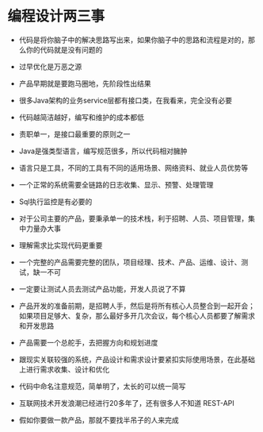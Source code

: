 # 编程设计两三事

- 代码是将你脑子中的解决思路写出来，如果你脑子中的思路和流程是对的，那么你的代码就是没有问题的

- 过早优化是万恶之源

- 产品早期就是要跑马圈地，先阶段性出结果

- 很多Java架构的业务service层都有接口类，在我看来，完全没有必要

- 代码越简洁越好，编写和维护的成本都低

- 责职单一，是接口最重要的原则之一

- Java是强类型语言，编写规范很多，所以代码相对臃肿

- 语言只是工具，不同的工具有不同的适用场景、网络资料、就业人员优势等

- 一个正常的系统需要全链路的日志收集、显示、预警、处理管理

- Sql执行监控是有必要的

- 对于公司主要的产品，要秉承单一的技术栈，利于招聘、人员、项目管理，集中力量办大事

- 理解需求比实现代码更重要

- 一个完整的产品需要完整的团队，项目经理、技术、产品、运维、设计、测试，缺一不可

- 一定要让测试人员去测试产品功能，开发人员说了不算

- 产品开发的准备前期，是招聘人手，然后是将所有核心人员整合到一起开会；如果项目足够大、复杂，那么最好多开几次会议，每个核心人员都要了解需求和开发思路

- 产品需要一个总舵手，去把握方向和规划进度

- 跟现实关联较强的系统，产品设计和需求设计要紧扣实际使用场景，在此基础上进行需求收集、设计和优化

- 代码中命名注意规范，简单明了，太长的可以统一简写

- 互联网技术开发浪潮已经进行20多年了，还有很多人不知道 REST-API

- 假如你要做一款产品，那就不要找半吊子的人来完成